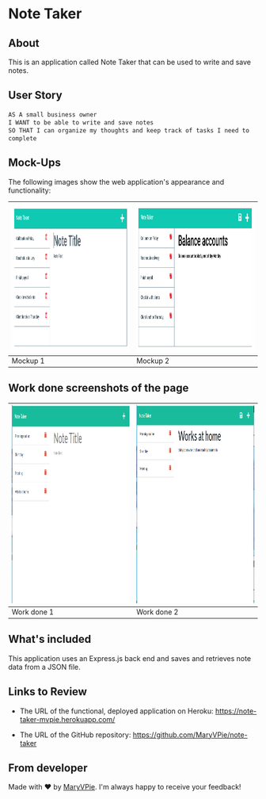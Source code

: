 # Note Taker

## About

This is an application called Note Taker that can be used to write and save notes. 
## User Story

```
AS A small business owner
I WANT to be able to write and save notes
SO THAT I can organize my thoughts and keep track of tasks I need to complete
```

## Mock-Ups

The following images show the web application's appearance and functionality: 




| <img src="./Assets/11-express-homework-demo-01.png" width="700" height="300" alt="Existing notes are listed in the left-hand column with empty fields on the right-hand side for the new note’s title and text."/>| <img src="./Assets/11-express-homework-demo-02.png" width="700" height="300" alt="Note titled “Balance accounts” reads, “Balance account books by end of day Monday,” with other notes listed on the left."/> |
| --- | --- |
|  Mockup 1 | Mockup 2 |

## Work done screenshots of the page

| <img src="./Assets/W1.PNG" width="450" height="400" alt="Added a note main"/>| <img src="./Assets/W2.PNG" width="450" height="400" alt="Shows the added note"/> |
| --- | --- |
|  Work done 1 | Work done 2 |


## What's included
This application uses an Express.js back end and saves and retrieves note data from a JSON file.


## Links to Review


* The URL of the functional, deployed application on Heroku: https://note-taker-mvpie.herokuapp.com/

* The URL of the GitHub repository: https://github.com/MaryVPie/note-taker



## From developer
Made with :heart: by [MaryVPie](https://github.com/MaryVPie).
I'm always happy to receive your feedback!




